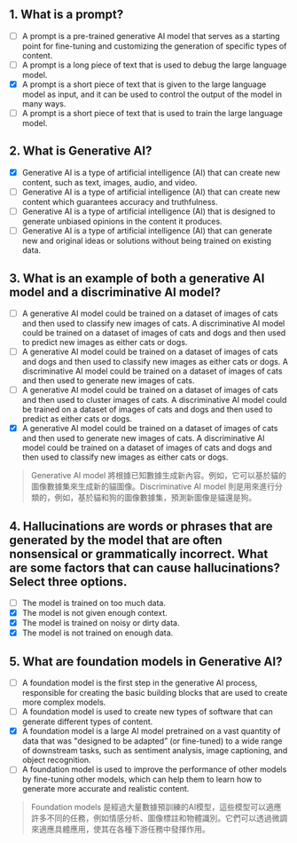 
## 1. What is a prompt?
- [ ] A prompt is a pre-trained generative AI model that serves as a starting point for fine-tuning and customizing the generation of specific types of content.
- [ ] A prompt is a long piece of text that is used to debug the large language model.
- [x] A prompt is a short piece of text that is given to the large language model as input, and it can be used to control the output of the model in many ways.
- [ ] A prompt is a short piece of text that is used to train the large language model.

## 2. What is Generative AI?
- [x] Generative AI is a type of artificial intelligence (AI) that can create new content, such as text, images, audio, and video.
- [ ] Generative AI is a type of artificial intelligence (AI) that can create new content which guarantees accuracy and truthfulness.
- [ ] Generative AI is a type of artificial intelligence (AI) that is designed to generate unbiased opinions in the content it produces.
- [ ] Generative AI is a type of artificial intelligence (AI) that can generate new and original ideas or solutions without being trained on existing data.

## 3. What is an example of both a generative AI model and a discriminative AI model?
- [ ] A generative AI model could be trained on a dataset of images of cats and then used to classify new images of cats. A discriminative AI model could be trained on a dataset of images of cats and dogs and then used to predict new images as either cats or dogs.
- [ ] A generative AI model could be trained on a dataset of images of cats and dogs and then used to classify new images as either cats or dogs. A discriminative AI model could be trained on a dataset of images of cats and then used to generate new images of cats.
- [ ] A generative AI model could be trained on a dataset of images of cats and then used to cluster images of cats. A discriminative AI model could be trained on a dataset of images of cats and dogs and then used to predict as either cats or dogs.
- [x] A generative AI model could be trained on a dataset of images of cats and then used to generate new images of cats. A discriminative AI model could be trained on a dataset of images of cats and dogs and then used to classify new images as either cats or dogs.

> Generative AI model 將根據已知數據生成新內容。例如，它可以基於貓的圖像數據集來生成新的貓圖像。Discriminative AI model 則是用來進行分類的，例如，基於貓和狗的圖像數據集，預測新圖像是貓還是狗。

## 4. Hallucinations are words or phrases that are generated by the model that are often nonsensical or grammatically incorrect. What are some factors that can cause hallucinations? Select three options.
- [ ] The model is trained on too much data.
- [x] The model is not given enough context.
- [x] The model is trained on noisy or dirty data.
- [x] The model is not trained on enough data.

## 5. What are foundation models in Generative AI?
- [ ] A foundation model is the first step in the generative AI process, responsible for creating the basic building blocks that are used to create more complex models.
- [ ] A foundation model is used to create new types of software that can generate different types of content.
- [x] A foundation model is a large AI model pretrained on a vast quantity of data that was "designed to be adapted” (or fine-tuned) to a wide range of downstream tasks, such as sentiment analysis, image captioning, and object recognition.
- [ ] A foundation model is used to improve the performance of other models by fine-tuning other models, which can help them to learn how to generate more accurate and realistic content.

> Foundation models 是經過大量數據預訓練的AI模型，這些模型可以適應許多不同的任務，例如情感分析、圖像標註和物體識別。它們可以透過微調來適應具體應用，使其在各種下游任務中發揮作用。
